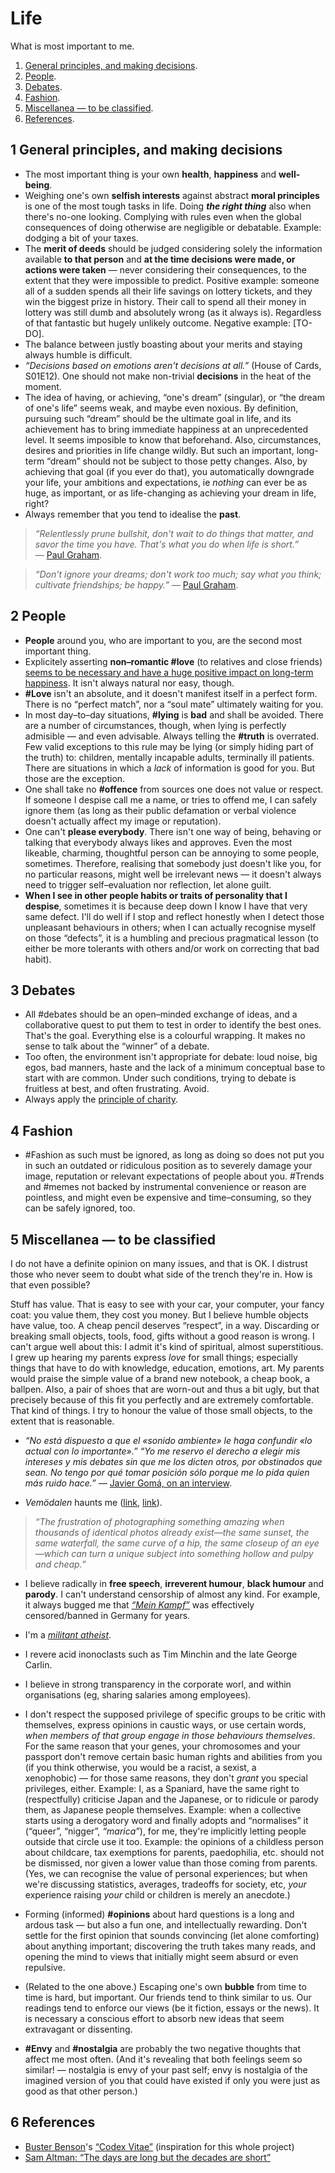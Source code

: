# Life

What is most important to me.

1. [General principles, and making decisions](#1-general-principles-and-making-decisions).
1. [People](#2-people).
1. [Debates](#3-debates).
1. [Fashion](#4-fashion).
1. [Miscellanea&nbsp;&mdash;&nbsp;to be classified](#5-miscellaneato-be-classified).
1. [References](#6-references).

## 1 General principles, and making decisions

* The most important thing is your own **health**, **happiness** and **well-being**.
* Weighing one's own **selfish interests** against abstract **moral principles** is one of the most tough tasks in life.
Doing ***the right thing*** also when there's no-one looking.
Complying with rules even when the global consequences of doing otherwise are negligible or debatable.
Example: dodging a bit of your taxes.
* The **merit of deeds** should be judged considering solely the information available **to that person** and **at the time decisions were made, or actions were taken**&nbsp;&mdash;&nbsp;never considering their consequences, to the extent that they were impossible to predict.
Positive example: someone all of a sudden spends all their life savings on lottery tickets, and they win the biggest prize in history. Their call to spend all their money in lottery was still dumb and absolutely wrong (as it always is). Regardless of that fantastic but hugely unlikely outcome.
Negative example: [TO-DO].
* The balance between justly boasting about your merits and staying always humble is difficult.
* _“Decisions based on emotions aren't decisions at all.”_ (House of Cards, S01E12). One should not make non-trivial **decisions** in the heat of the moment.
* The idea of having, or achieving, “one's dream” (singular), or “the dream of one's life” seems weak, and maybe even noxious. By definition, pursuing such “dream” should be the ultimate goal in life, and its achievement has to bring immediate happiness at an unprecedented level. It seems imposible to know that beforehand. Also, circumstances, desires and priorities in life change wildly. But such an important, long-term “dream” should not be subject to those petty changes. Also, by achieving that goal (if you ever do that), you automatically downgrade your life, your ambitions and expectations, ie *nothing* can ever be as huge, as important, or as life-changing as achieving your dream in life, right?
* Always remember that you tend to idealise the **past**.

> *&ldquo;Relentlessly prune bullshit, don't wait to do things that matter, and savor the time you have. That's what you do when life is short.&rdquo;*
&mdash;&nbsp;[Paul Graham](http://paulgraham.com/vb.html).

> *&ldquo;Don't ignore your dreams; don't work too much; say what you think; cultivate friendships; be happy.&rdquo;*
&mdash;&nbsp;[Paul Graham](http://paulgraham.com/todo.html).

## 2 People

* **People** around you, who are important to you, are the second most important thing.
* Explicitely asserting **non–romantic #love** (to relatives and close friends) [seems to be necessary and have a huge positive impact on long-term happiness](http://paulgraham.com/todo.html). It isn't always natural nor easy, though.
* **#Love** isn't an absolute, and it doesn't manifest itself in a perfect form. There is no “perfect match”, nor a “soul mate” ultimately waiting for you.
* In most day–to–day situations, **#lying** is **bad** and shall be avoided.
There are a number of circumstances, though, when lying is perfectly admisible&nbsp;&mdash;&nbsp;and even advisable.
Always telling the **#truth** is overrated.
Few valid exceptions to this rule may be lying (or simply hiding part of the truth) to: children, mentally incapable adults, terminally ill patients.
There are situations in which a *lack* of information is good for you.
But those are the exception.
* One shall take no **#offence** from sources one does not value or respect. If someone I despise call me a name, or tries to offend me, I can safely ignore them (as long as their public defamation or verbal violence doesn't actually affect my image or reputation).
* One can't **please everybody**. There isn't one way of being, behaving or talking that everybody always likes and approves. Even the most likeable, charming, thoughtful person can be annoying to some people, sometimes. Therefore, realising that somebody just doesn't like you, for no particular reasons, might well be irrelevant news&nbsp;&mdash;&nbsp;it doesn't always need to trigger self–evaluation nor reflection, let alone guilt.
* **When I see in other people habits or traits of personality that I despise**, sometimes it is because deep down I know I have that very same defect.
I'll do well if I stop and reflect honestly when I detect those unpleasant behaviours in others; when I can actually recognise myself on those
&ldquo;defects&rdquo;, it is a humbling and precious pragmatical lesson (to either be more tolerants with others and/or work on correcting that bad habit).

## 3 Debates

* All #debates should be an open–minded exchange of ideas, and a collaborative quest to put them to test in order to identify the best ones.
That's the goal.
Everything else is a colourful wrapping.
It makes no sense to talk about the &ldquo;winner&rdquo; of a debate.
* Too often, the environment isn't appropriate for debate:
loud noise, big egos, bad manners, haste and the lack of a minimum conceptual base to start with are common.
Under such conditions, trying to debate is fruitless at best, and often frustrating.
Avoid.
* Always apply the [principle of charity](https://en.wikipedia.org/wiki/Principle_of_charity).

## 4 Fashion

* \#Fashion as such must be ignored, as long as doing so does not put you in such an outdated or ridiculous position
as to severely damage your image, reputation or relevant expectations of people about you. #Trends and #memes not backed by instrumental convenience or reason are pointless, and might even be expensive and time–consuming, so they can be safely ignored, too.

## 5 Miscellanea&nbsp;&mdash;&nbsp;to be classified

I do not have a definite opinion on many issues, and that is OK.
I distrust those who never seem to doubt what side of the trench they're in.
How is that even possible?

Stuff has value.
That is easy to see with your car, your computer, your fancy coat: you value them, they cost you money.
But I believe humble objects have value, too.
A cheap pencil deserves &ldquo;respect&rdquo;, in a way.
Discarding or breaking small objects, tools, food, gifts without a good reason is wrong.
I can't argue well about this: I admit it's kind of spiritual, almost superstitious.
I grew up hearing my parents express *love* for small things; especially things that have to do with knowledge, education, emotions, art.
My parents would praise the simple value of a brand new notebook, a cheap book, a ballpen.
Also, a pair of shoes that are worn-out and thus a bit ugly, but that precisely because of this fit you perfectly and are extremely comfortable.
That kind of things.
I try to honour the value of those small objects, to the extent that is reasonable.

* *&ldquo;No est&aacute; dispuesto a que el &laquo;sonido ambiente&raquo; le haga confundir &laquo;lo actual con lo importante&raquo;.&rdquo;
&ldquo;Yo me reservo el derecho a elegir mis intereses y mis debates sin que me los dicten otros, por obstinados que sean.
No tengo por qu&eacute; tomar posici&oacute;n s&oacute;lo porque me lo pida quien m&aacute;s ruido hace.&rdquo;*
&mdash;&nbsp;[Javier Gom&aacute;, on an interview](http://www.elespanol.com/enfoques/20151107/77492262_0.html).

* *Vem&ouml;dalen* haunts me ([link](http://www.dictionaryofobscuresorrows.com/post/59306080288/vemodalen),
[link](http://www.dictionaryofobscuresorrows.com/post/102182393150/vem%C3%B6dalen-n-the-fear-that-everything-has)).
> *&ldquo;The frustration of photographing something amazing when thousands of identical photos already exist&mdash;the same sunset,
> the same waterfall, the same curve of a hip, the same closeup of an eye&mdash;which can turn a unique subject into something hollow and pulpy and cheap.&rdquo;*

* I believe radically in **free speech**, **irreverent humour**, **black humour** and **parody**.
I can't understand censorship of almost any kind.
For example, it always bugged me that [*&ldquo;Mein Kampf&rdquo;*](https://en.wikipedia.org/wiki/Mein_Kampf) was effectively censored/banned in Germany for
years.

* I'm a [*militant atheist*](https://www.youtube.com/watch?v=VxGMqKCcN6A).

* I revere acid inonoclasts such as Tim Minchin and the late George Carlin.

* I believe in strong transparency in the corporate worl, and within organisations (eg, sharing salaries among employees).

* I don't respect the supposed privilege of specific groups to be critic with themselves, express opinions in caustic ways, or use certain words, *when members
of that group engage in those behaviours themselves*.
For the same reason that your genes, your chromosomes and your passport don't remove certain basic human rights and abilities from you (if you
think otherwise, you would be a racist, a sexist, a xenophobic)&nbsp;&mdash;&nbsp;for those same reasons, they don't *grant* you special privileges, either.
Example: I, as a Spaniard, have the same right to (respectfully) criticise Japan and the Japanese, or to ridicule or parody them, as Japanese people themselves.
Example: when a collective starts using a derogatory word and finally adopts and &ldquo;normalises&rdquo; it (&ldquo;queer&rdquo;, &ldquo;nigger&rdquo;,
*&ldquo;marica&rdquo;*), for me, they're implicitly letting people outside that circle use it too.
Example: the opinions of a childless person about childcare, tax exemptions for parents, paedophilia, etc. should not be dismissed, nor given a lower value than
those coming from parents.
(Yes, we can recognise the value of personal experiences; but when we're discussing statistics, averages, tradeoffs for society, etc, *your* experience raising
*your* child or children is merely an anecdote.)

* Forming (informed) **#opinions** about hard questions is a long and ardous task&nbsp;&mdash;&nbsp;but also a fun one, and intellectually rewarding.
Don't settle for the first opinion that sounds convincing (let alone comforting) about anything important; discovering the truth takes many reads, and opening
the mind to views that initially might seem absurd or even repulsive.

* (Related to the one above.) Escaping one's own **bubble** from time to time is hard, but important.
Our friends tend to think similar to us.
Our readings tend to enforce our views (be it fiction, essays or the news).
It is necessary a conscious effort to absorb new ideas that seem extravagant or dissenting.

* **#Envy** and **#nostalgia** are probably the two negative thoughts that affect me most often.
(And it's revealing that both feelings seem so similar!&nbsp;&mdash;&nbsp;nostalgia is envy of your past self; envy is nostalgia of the imagined version of you
that could have existed if only you were just as good as that other person.)

## 6 References

* [Buster Benson](https://github.com/busterbenson)'s [“Codex Vitae”](https://github.com/busterbenson/public/blob/master/Codex.md)
(inspiration for this whole project)
* [Sam Altman: &ldquo;The days are long but the decades are short&rdquo;](http://blog.samaltman.com/the-days-are-long-but-the-decades-are-short)
